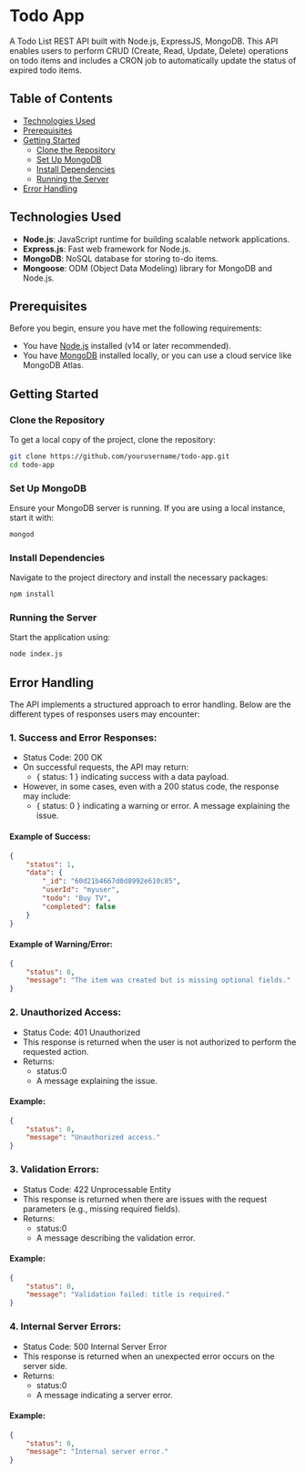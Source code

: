 # Todo App

A Todo List REST API built with Node.js, ExpressJS, MongoDB. This API enables users to perform CRUD (Create, Read, Update, Delete) operations on todo items and includes a CRON job to automatically update the status of expired todo items.

## Table of Contents

- [Technologies Used](#technologies-used)
- [Prerequisites](#prerequisites)
- [Getting Started](#getting-started)
  - [Clone the Repository](#clone-the-repository)
  - [Set Up MongoDB](#set-up-mongodb)
  - [Install Dependencies](#install-dependencies)
  - [Running the Server](#running-the-server)
- [Error Handling](#error-handling)

## Technologies Used

- **Node.js**: JavaScript runtime for building scalable network applications.
- **Express.js**: Fast web framework for Node.js.
- **MongoDB**: NoSQL database for storing to-do items.
- **Mongoose**: ODM (Object Data Modeling) library for MongoDB and Node.js.

## Prerequisites

Before you begin, ensure you have met the following requirements:

- You have [Node.js](https://nodejs.org/) installed (v14 or later recommended).
- You have [MongoDB](https://www.mongodb.com/) installed locally, or you can use a cloud service like MongoDB Atlas.

## Getting Started

### Clone the Repository

To get a local copy of the project, clone the repository:

```bash
git clone https://github.com/yourusername/todo-app.git
cd todo-app
```
### Set Up MongoDB
Ensure your MongoDB server is running. If you are using a local instance, start it with:
```bash
mongod
```

### Install Dependencies
Navigate to the project directory and install the necessary packages:

```bash
npm install
```


### Running the Server
Start the application using:
```bash
node index.js
```

## Error Handling
The API implements a structured approach to error handling. Below are the different types of responses users may encounter:

### 1. Success and Error Responses:

- Status Code: 200 OK
- On successful requests, the API may return:
  - { status: 1 } indicating success with a data payload.
- However, in some cases, even with a 200 status code, the response may include:
  - { status: 0 } indicating a warning or error.
A message explaining the issue.

#### Example of Success:
```json
{
    "status": 1,
    "data": {
        "_id": "60d21b4667d0d8992e610c85",
        "userId": "myuser",
        "todo": "Buy TV",
        "completed": false
    }
}
```
#### Example of Warning/Error:
```json
{
    "status": 0,
    "message": "The item was created but is missing optional fields."
}
```

### 2. Unauthorized Access:

- Status Code: 401 Unauthorized
- This response is returned when the user is not authorized to perform the requested action.
- Returns:
  - status:0
  - A message explaining the issue.

#### Example:
```json
{
    "status": 0,
    "message": "Unauthorized access."
}
```

### 3. Validation Errors:

- Status Code: 422 Unprocessable Entity
- This response is returned when there are issues with the request parameters (e.g., missing required fields).
- Returns:
  - status:0
  - A message describing the validation error.


#### Example:
```json
{
    "status": 0,
    "message": "Validation failed: title is required."
}
```

### 4. Internal Server Errors:

- Status Code: 500 Internal Server Error
- This response is returned when an unexpected error occurs on the server side.
- Returns:
  - status:0
  - A message indicating a server error.


#### Example:
```json
{
    "status": 0,
    "message": "Internal server error."
}